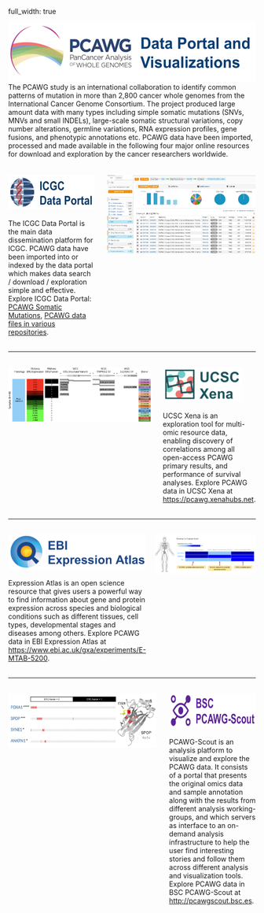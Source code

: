 full_width: true

<div style="display:flex;flex-direction: row;justify-content: center;align-items: top;">
    <div style="flex:1;">
        <img src="images/pcawg_landing.png" height="120"/><br>
        The PCAWG study is an international collaboration to identify common patterns of mutation in more than 2,800 cancer whole genomes from the International Cancer Genome Consortium. The project produced large amount data with many types including simple somatic mutations (SNVs, MNVs and small INDELs), large-scale somatic structural variations, copy number alterations, germline variations, RNA expression profiles, gene fusions, and phenotypic annotations etc. PCAWG data have been imported, processed and made available in the following four major online resources for download and exploration by the cancer researchers worldwide.
    </div>
</div>

<br>
<br>

<div style="display:flex;flex-direction: row;justify-content: center;align-items: top;">
    <div style="flex:35;">
        <a href="https://dcc.icgc.org"><i class="fa-no-icon"></i><img src="images/icgc_data_portal.png" height="70"/></a><br><br>
        The ICGC Data Portal is the main data dissemination platform for ICGC. PCAWG data have been imported into or indexed by the data portal which makes data search / download / exploration simple and effective. Explore ICGC Data Portal: <a href="https://dcc.icgc.org/search/m?mutations=%7B%22from%22:1%7D&filters=%7B%22mutation%22:%7B%22study%22:%7B%22is%22:%5B%22PCAWG%22%5D%7D%7D%7D">PCAWG Somatic Mutations</a>, <a href="https://dcc.icgc.org/repositories?filters=%7B%22file%22:%7B%22study%22:%7B%22is%22:%5B%22PCAWG%22%5D%7D%7D%7D&files=%7B%22from%22:1%7D">PCAWG data files in various repositories</a>.
    </div>
    <div style="flex:5;">
    </div>
    <div style="flex:60;">
        <a href="https://dcc.icgc.org/repositories?filters=%7B%22file%22:%7B%22dataType%22:%7B%22is%22:%5B%22SSM%22%5D%7D,%22software%22:%7B%22is%22:%5B%22%20PCAWG%20SNV-MNV%20callers%22%5D%7D,%22study%22:%7B%22is%22:%5B%22PCAWG%22%5D%7D%7D%7D&files=%7B%22from%22:1,%22size%22:25%7D"><i class="fa-no-icon"></i><img src="images/icgc_portal1.png" width="700"/></a>
    </div>
</div>

<br>
<hr>
<br>

<div style="display:flex;flex-direction: row;justify-content: center;align-items: top;">
    <div style="flex:60;">
        <a href="https://xenabrowser.net/heatmap/?bookmark=98a47a7ca63aa7973a0c08f60d3e3ea7"><i class="fa-no-icon"></i><img src="images/ucsc_xena_1.png" width="700"/></a>
    </div>
    <div style="flex:5;">
    </div>
    <div style="flex:35;">
        <a href="https://pcawg.xenahubs.net"><i class="fa-no-icon"></i><img src="images/ucsc_xena.png" height="70"/></a><br><br>
        UCSC Xena is an exploration tool for multi-omic resource data, enabling discovery of correlations among all open-access PCAWG primary results, and performance of survival analyses. Explore PCAWG data in UCSC Xena at <a href="https://pcawg.xenahubs.net">https://pcawg.xenahubs.net</a>.
    </div>
</div>

<br>
<hr>
<br>

<div style="display:flex;flex-direction: row;justify-content: center;align-items: top;">
    <div style="flex:35;">
        <a href="https://www.ebi.ac.uk/gxa/experiments/E-MTAB-5200"><i class="fa-no-icon"></i><img src="images/ebi_expression_atlas.png" height="70"/></a><br><br>
        Expression Atlas is an open science resource that gives users a powerful way to find information about gene and protein expression across species and biological conditions such as different tissues, cell types, developmental stages and diseases among others. Explore PCAWG data in EBI Expression Atlas at <a href="https://www.ebi.ac.uk/gxa/experiments/E-MTAB-5200">https://www.ebi.ac.uk/gxa/experiments/E-MTAB-5200</a>.
    </div>
    <div style="flex:5;">
    </div>
    <div style="flex:60;">
        <a href="https://www.ebi.ac.uk/gxa/experiments/E-MTAB-5200/Results?specific=true&geneQuery=[{%22value%22:%22TMPRSS2%22,%22category%22:%22symbol%22},{%22value%22:%22ENSG00000157554%22},{%22value%22:%22SLC45A3%22,%22category%22:%22symbol%22}]&filterFactors={%22ORGANISM_PART%22:[%22prostate%20gland%22]}&cutoff={%22value%22:0.5}&unit=%22TPM%22"><i class="fa-no-icon"></i><img src="images/expression_atlas_1.png" width="700"/></a>
    </div>
</div>

<br>
<hr>
<br>

<div style="display:flex;flex-direction: row;justify-content: center;align-items: top;">
    <div style="flex:60;">
        <a href="http://pcawgscout.bsc.es/entity_list_action/Sample/characteristic_alterations/Prost-AdenoCa%20ERG%20non-fusion%20donors"><i class="fa-no-icon"></i><img src="images/pcawg_scout_1.png" width="700"/></a>
    </div>
    <div style="flex:5;">
    </div>
    <div style="flex:35;">
        <a href="http://pcawgscout.bsc.es"><i class="fa-no-icon"></i><img src="images/cnio_pcawg_scout.png" height="70"/></a><br><br>
        PCAWG-Scout is an analysis platform to visualize and explore the PCAWG data. It consists of a portal that presents the original omics data and sample annotation along with the results from different analysis working-groups, and which servers as interface to an on-demand analysis infrastructure to help the user find interesting stories and follow them across different analysis and visualization tools. Explore PCAWG data in BSC PCAWG-Scout at <a href="http://pcawgscout.bsc.es">http://pcawgscout.bsc.es</a>.
    </div>
</div>

